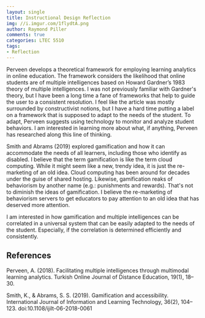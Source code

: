 ```yaml
---
layout: single
title: Instructional Design Reflection
img: //i.imgur.com/1flydtA.png
author: Raymond Piller
comments: true
categories: LTEC 5510
tags:
- Reflection
---
```

Perveen develops a theoretical framework for employing learning analytics in online education.
The framework considers the likelihood that online students are of multiple intelligences based on Howard Gardner’s 1983 theory of multiple intelligences.
I was not previously familiar with Gardner's theory, but I have been a long time a fane of frameworks that help to guide the user to a consistent resolution.
I feel like the article was mostly surrounded by constructivist notions, but I have a hard time putting a label on a framework that is supposed to adapt to the needs of the student.
To adapt, Perveen suggests using technology to monitor and analyze student behaviors.
I am interested in learning more about what, if anything, Perveen has researched along this line of thinking.

Smith and Abrams (2019) explored gamification and how it can accommodate the needs of all learners, including those who identify as disabled.
I believe that the term gamification is like the term cloud computing.
While it might seem like a new, trendy idea, it is just the re-marketing of an old idea.
Cloud computing has been around for decades under the guise of shared hosting.
Likewise, gamification reaks of behaviorism by another name (e.g.: punishments and rewards).
That's not to diminish the ideas of gamification.
I believe the re-marketing of behaviorism servers to get educators to pay attention to an old idea that has deserved more attention.

I am interested in how gamification and multiple intelligences can be correlated in a universal system that can be easily adapted to the needs of the student.
Especially, if the correlation is determined efficiently and consistently.

## References

Perveen, A. (2018). Facilitating multiple intelligences through multimodal learning analytics. Turkish Online Journal of Distance Education, 19(1), 18–30.

Smith, K., & Abrams, S. S. (2019). Gamification and accessibility. International Journal of Information and Learning Technology, 36(2), 104–123. doi:10.1108/ijilt-06-2018-0061